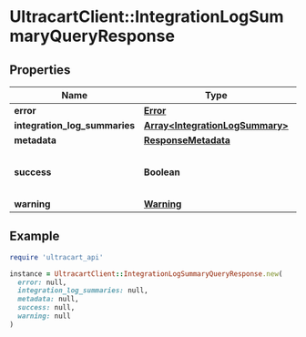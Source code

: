 # UltracartClient::IntegrationLogSummaryQueryResponse

## Properties

| Name | Type | Description | Notes |
| ---- | ---- | ----------- | ----- |
| **error** | [**Error**](Error.md) |  | [optional] |
| **integration_log_summaries** | [**Array&lt;IntegrationLogSummary&gt;**](IntegrationLogSummary.md) |  | [optional] |
| **metadata** | [**ResponseMetadata**](ResponseMetadata.md) |  | [optional] |
| **success** | **Boolean** | Indicates if API call was successful | [optional] |
| **warning** | [**Warning**](Warning.md) |  | [optional] |

## Example

```ruby
require 'ultracart_api'

instance = UltracartClient::IntegrationLogSummaryQueryResponse.new(
  error: null,
  integration_log_summaries: null,
  metadata: null,
  success: null,
  warning: null
)
```

